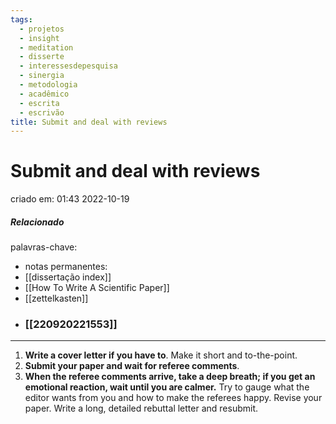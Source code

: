 ```yaml
---
tags:
  - projetos
  - insight
  - meditation
  - disserte
  - interessesdepesquisa
  - sinergia
  - metodologia
  - acadêmico
  - escrita
  - escrivão
title: Submit and deal with reviews
---
```

# Submit and deal with reviews
criado em: 01:43 2022-10-19

##### Relacionado
palavras-chave: 
- notas permanentes: 
- [[dissertação index]]
- [[How To Write A Scientific Paper]]
- [[zettelkasten]]
- ### [[220920221553]]
---
1. **Write a cover letter if you have to**. Make it short and to-the-point. 
2. **Submit your paper and wait for referee comments**. 
3. **When the referee comments arrive, take a deep breath; if you get an emotional reaction, wait until you are calmer.** Try to gauge what the editor wants from you and how to make the referees happy. Revise your paper. Write a long, detailed rebuttal letter and resubmit.
